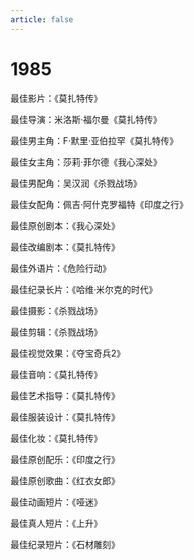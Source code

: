 ```yaml
---
article: false
---
```


# 1985

最佳影片：《莫扎特传》

最佳导演：米洛斯·福尔曼《莫扎特传》

最佳男主角：F·默里·亚伯拉罕《莫扎特传》

最佳女主角：莎莉·菲尔德《我心深处》

最佳男配角：吴汉润《杀戮战场》

最佳女配角：佩吉·阿什克罗福特《印度之行》

最佳原创剧本：《我心深处》

最佳改编剧本：《莫扎特传》

最佳外语片：《危险行动》

最佳纪录长片：《哈维·米尔克的时代》

最佳摄影：《杀戮战场》

最佳剪辑：《杀戮战场》

最佳视觉效果：《夺宝奇兵2》

最佳音响：《莫扎特传》

最佳艺术指导：《莫扎特传》

最佳服装设计：《莫扎特传》

最佳化妆：《莫扎特传》

最佳原创配乐：《印度之行》

最佳原创歌曲：《红衣女郎》

最佳动画短片：《哑迷》

最佳真人短片：《上升》

最佳纪录短片：《石材雕刻》